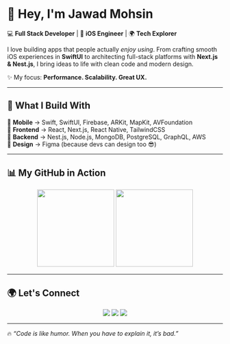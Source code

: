 # 👋 Hey, I'm Jawad Mohsin  

💻 **Full Stack Developer** | 📱 **iOS Engineer** | 🌍 **Tech Explorer**  

I love building apps that people actually *enjoy using*. From crafting smooth iOS experiences in **SwiftUI** to architecting full-stack platforms with **Next.js & Nest.js**, I bring ideas to life with clean code and modern design.  

✨ My focus: **Performance. Scalability. Great UX.**  

---

## 🚀 What I Build With  

🔹 **Mobile** → Swift, SwiftUI, Firebase, ARKit, MapKit, AVFoundation  
🔹 **Frontend** → React, Next.js, React Native, TailwindCSS  
🔹 **Backend** → Nest.js, Node.js, MongoDB, PostgreSQL, GraphQL, AWS  
🔹 **Design** → Figma (because devs can design too 😎)  

---

## 📊 My GitHub in Action  

<p align="center">
  <img src="https://github-readme-stats.vercel.app/api?username=jawad-mohsin&show_icons=true&theme=radical&count_private=true" height="180px"/>
  <img src="https://github-readme-stats.vercel.app/api/top-langs?username=jawad-mohsin&layout=compact&theme=radical" height="180px"/>
</p>

---

## 🌍 Let's Connect  

<p align="center">
  <a href="https://www.linkedin.com/in/jawadmohsin/"><img src="https://img.shields.io/badge/LinkedIn-%230A66C2.svg?&style=for-the-badge&logo=linkedin&logoColor=white" /></a>
  <a href="https://www.instagram.com/jawad.mohsinn"><img src="https://img.shields.io/badge/Instagram-%23E4405F.svg?&style=for-the-badge&logo=instagram&logoColor=white" /></a>
  <a href="mailto:jawadmohsin1147@gmail.com"><img src="https://img.shields.io/badge/Email-%23D14836.svg?&style=for-the-badge&logo=gmail&logoColor=white" /></a>
</p>

---

🔥 *“Code is like humor. When you have to explain it, it’s bad.”*  
